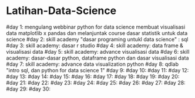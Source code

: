 # Latihan-Data-Science

#day 1: mengulang webbinar python for data science membuat visualisasi data matplotlib x pandas dan melanjuntak course dasar statistik untuk data science
#day 2: skill academy "dasar programing untukl data science" : sql
#day 3: skill academy: dasar r studio
#day 4: skill academy: data frame & visualisasi data
#day 5: skill academy: advance visualisasi data
#day 6: skill academy: dasar-dasar python, dataframe python dan dasar visualisasi data
#day 7: skill academy: advance data visualization python
#day 8: qdlab "intro sql, dan python for data science 1"
#day 9: 
#day 10:
#day 11:
#day 12:
#day 13:
#day 14:
#day 15:
#day 16:
#day 17:
#day 18:
#day 19:
#day 20:
#day 21:
#day 22:
#day 23:
#day 24:
#day 25:
#day 26:
#day 27:
#day 28:
#day 29:
#day 30:
